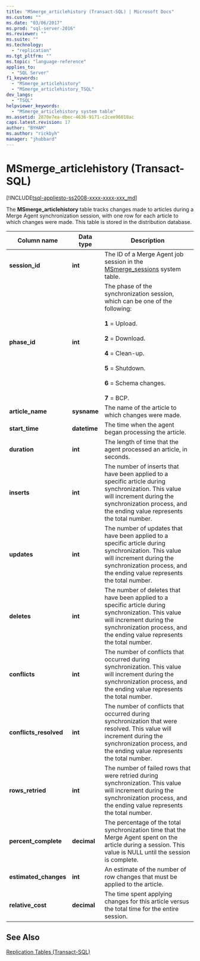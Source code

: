 ```yaml
---
title: "MSmerge_articlehistory (Transact-SQL) | Microsoft Docs"
ms.custom: ""
ms.date: "03/06/2017"
ms.prod: "sql-server-2016"
ms.reviewer: ""
ms.suite: ""
ms.technology: 
  - "replication"
ms.tgt_pltfrm: ""
ms.topic: "language-reference"
applies_to: 
  - "SQL Server"
f1_keywords: 
  - "MSmerge_articlehistory"
  - "MSmerge_articlehistory_TSQL"
dev_langs: 
  - "TSQL"
helpviewer_keywords: 
  - "MSmerge_articlehistory system table"
ms.assetid: 2870e7ea-dbec-4636-9171-c2cee96018ac
caps.latest.revision: 17
author: "BYHAM"
ms.author: "rickbyh"
manager: "jhubbard"
---
```

# MSmerge_articlehistory (Transact-SQL)
[!INCLUDE[tsql-appliesto-ss2008-xxxx-xxxx-xxx_md](../../includes/tsql-appliesto-ss2008-xxxx-xxxx-xxx-md.md)]

  The **MSmerge_articlehistory** table tracks changes made to articles during a Merge Agent synchronization session, with one row for each article to which changes were made. This table is stored in the distribution database.  
  
|Column name|Data type|Description|  
|-----------------|---------------|-----------------|  
|**session_id**|**int**|The ID of a Merge Agent job session in the [MSmerge_sessions](../../relational-databases/system-tables/msmerge-sessions-transact-sql.md) system table.|  
|**phase_id**|**int**|The phase of the synchronization session, which can be one of the following:<br /><br /> **1** = Upload.<br /><br /> **2** = Download.<br /><br /> **4** = Clean-up.<br /><br /> **5** = Shutdown.<br /><br /> **6** = Schema changes.<br /><br /> **7** = BCP.|  
|**article_name**|**sysname**|The name of the article to which changes were made.|  
|**start_time**|**datetime**|The time when the agent began processing the article.|  
|**duration**|**int**|The length of time that the agent processed an article, in seconds.|  
|**inserts**|**int**|The number of inserts that have been applied to a specific article during synchronization. This value will increment during the synchronization process, and the ending value represents the total number.|  
|**updates**|**int**|The number of updates that have been applied to a specific article during synchronization. This value will increment during the synchronization process, and the ending value represents the total number.|  
|**deletes**|**int**|The number of deletes that have been applied to a specific article during synchronization. This value will increment during the synchronization process, and the ending value represents the total number.|  
|**conflicts**|**int**|The number of conflicts that occurred during synchronization. This value will increment during the synchronization process, and the ending value represents the total number.|  
|**conflicts_resolved**|**int**|The number of conflicts that occurred during synchronization that were resolved. This value will increment during the synchronization process, and the ending value represents the total number.|  
|**rows_retried**|**int**|The number of failed rows that were retried during synchronization. This value will increment during the synchronization process, and the ending value represents the total number.|  
|**percent_complete**|**decimal**|The percentage of the total synchronization time that the Merge Agent spent on the article during a session. This value is NULL until the session is complete.|  
|**estimated_changes**|**int**|An estimate of the number of row changes that must be applied to the article.|  
|**relative_cost**|**decimal**|The time spent applying changes for this article versus the total time for the entire session.|  
  
## See Also  
 [Replication Tables &#40;Transact-SQL&#41;](../../relational-databases/system-tables/replication-tables-transact-sql.md)  
  
  